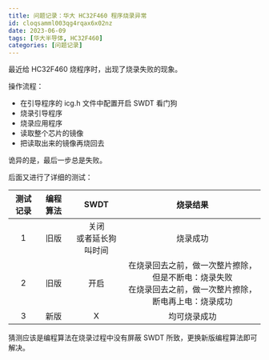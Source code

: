 ```yaml
---
title: 问题记录：华大 HC32F460 程序烧录异常
id: cloqsamml003qg4rqax6x02nz
date: 2023-06-09
tags: [华大半导体, HC32F460]
categories: [问题记录]
---
```


最近给 HC32F460 烧程序时，出现了烧录失败的现象。

操作流程：

- 在引导程序的 icg.h 文件中配置开启 SWDT 看门狗
- 烧录引导程序
- 烧录应用程序
- 读取整个芯片的镜像
- 把读取出来的镜像再烧回去

诡异的是，最后一步总是失败。

后面又进行了详细的测试：

| 测试记录 | 编程算法 |           SWDT           |                                                   烧录结果                                                   |
| :------: | :------: | :----------------------: | :----------------------------------------------------------------------------------------------------------: |
|    1     |   旧版   | 关闭<br>或者延长狗叫时间 |                                                   烧录成功                                                   |
|    2     |   旧版   |           开启           | 在烧录回去之前，做一次整片擦除，但是不断电：烧录失败<br>在烧录回去之前，做一次整片擦除，断电再上电：烧录成功 |
|    3     |   新版   |            X             |                                                 均可烧录成功                                                 |

猜测应该是编程算法在烧录过程中没有屏蔽 SWDT 所致，更换新版编程算法即可解决。
